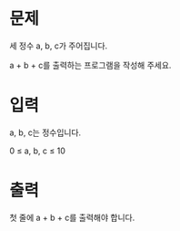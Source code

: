 # 문제

세 정수 a, b, c가 주어집니다.

a + b + c를 출력하는 프로그램을 작성해 주세요.

# 입력

a, b, c는 정수입니다.

0 ≤ a, b, c ≤ 10

# 출력

첫 줄에 a + b + c를 출력해야 합니다.
